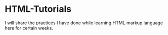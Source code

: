 # HTML-Tutorials
I will share the practices I have done while learning HTML markup language here for certain weeks.
